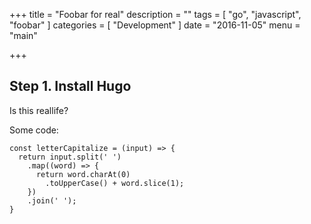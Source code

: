 +++
title = "Foobar for real"
description = ""
tags = [
  "go",
  "javascript",
  "foobar"
]
categories = [
  "Development"
]
date = "2016-11-05"
menu = "main"

+++

## Step 1. Install Hugo

Is this reallife?

Some code:

    const letterCapitalize = (input) => {
      return input.split(' ')
        .map((word) => {
          return word.charAt(0)
            .toUpperCase() + word.slice(1);
        })
        .join(' ');
    }
